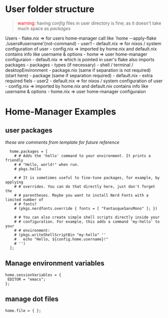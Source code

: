 # User folder structure

> <span style='color: red;'>warning:</span> having *config* files in user directory is fine; as it doesn't take much space as *packages*

Users
    - flake.nix => for users home-manager call like `home --apply-flake ./users#username'(not-command)
    - user1
        - default.nix => for nixos / system configuration of user
        - config.nix => imported by home.nix and default.nix contains info like username & options
        - home => user home-manager configuraion
          - default.nix => which is pointed in user's flake also imports packages
          - packages
              - types (if necessary)
                - shell / terminal / desktopEnvironment
              - package.nix (same if separation is not required) (start here)
              - package (same if separation required)
                - default.nix
                - extra required fiels
    - user2
        - default.nix => for nixos / system configuration of user
        - config.nix => imported by home.nix and default.nix contains info like username & options
        - home.nix => user home-manager configuraion


# Home-Manager Examples
## user packages
*these are comments from template for future reference*
```
  home.packages = [
    # # Adds the 'hello' command to your environment. It prints a friendly
    # # "Hello, world!" when run.
    # pkgs.hello

    # # It is sometimes useful to fine-tune packages, for example, by applying
    # # overrides. You can do that directly here, just don't forget the
    # # parentheses. Maybe you want to install Nerd Fonts with a limited number of
    # # fonts?
    # (pkgs.nerdfonts.override { fonts = [ "FantasqueSansMono" ]; })

    # # You can also create simple shell scripts directly inside your
    # # configuration. For example, this adds a command 'my-hello' to your
    # # environment:
    # (pkgs.writeShellScriptBin "my-hello" ''
    #   echo "Hello, ${config.home.username}!"
    # '')
  ];
```
## Manage environment variables
```
home.sessionVariables = {
 EDITOR = "emacs";
};
```
## manage dot files
```
home.file = { };
```